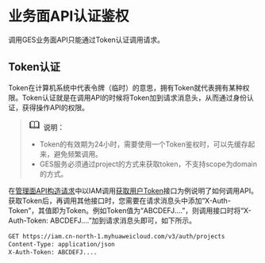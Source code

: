 # 业务面API认证鉴权<a name="ges_03_0112"></a>

调用GES业务面API只能通过Token认证调用请求。

## Token认证<a name="section1265211312241"></a>

Token在计算机系统中代表令牌（临时）的意思，拥有Token就代表拥有某种权限。Token认证就是在调用API的时候将Token加到请求消息头，从而通过身份认证，获得操作API的权限。

>![](public_sys-resources/icon-note.gif) **说明：**   
>-   Token的有效期为24小时，需要使用一个Token鉴权时，可以先缓存起来，避免频繁调用。  
>-   GES服务必须通过project的方式来获取token，不支持scope为domain的方式。  

在[管理面API构造请求](管理面API构造请求.md)中以IAM调用[获取用户Token](https://support.huaweicloud.com/api-iam/zh-cn_topic_0057845583.html)接口为例说明了如何调用API。获取Token后，再调用其他接口时，您需要在请求消息头中添加“X-Auth-Token”，其值即为Token。例如Token值为“ABCDEFJ....”，则调用接口时将“X-Auth-Token: ABCDEFJ....”加到请求消息头即可，如下所示。

```
GET https://iam.cn-north-1.myhuaweicloud.com/v3/auth/projects  
Content-Type: application/json 
X-Auth-Token: ABCDEFJ....
```

